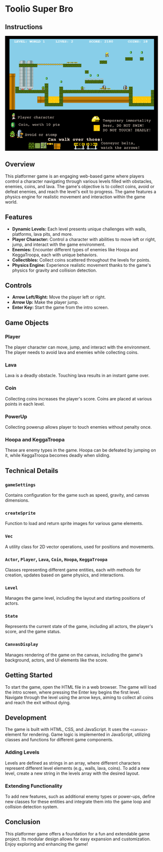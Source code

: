 # Toolio Super Bro

## Instructions
![Play instructions image](https://github.com/karl5252/Toolio/blob/main/img/instructions.png)

## Overview
This platformer game is an engaging web-based game where players control a character navigating through various levels filled with obstacles, enemies, coins, and lava. The game's objective is to collect coins, avoid or defeat enemies, and reach the level's exit to progress. The game features a physics engine for realistic movement and interaction within the game world.

## Features
- **Dynamic Levels:** Each level presents unique challenges with walls, platforms, lava pits, and more.
- **Player Character:** Control a character with abilities to move left or right, jump, and interact with the game environment.
- **Enemies:** Encounter different types of enemies like Hoopa and KeggaTroopa, each with unique behaviors.
- **Collectibles:** Collect coins scattered throughout the levels for points.
- **Physics Engine:** Experience realistic movement thanks to the game's physics for gravity and collision detection.

## Controls
- **Arrow Left/Right:** Move the player left or right.
- **Arrow Up:** Make the player jump.
- **Enter Key:** Start the game from the intro screen.

## Game Objects
### Player
The player character can move, jump, and interact with the environment. The player needs to avoid lava and enemies while collecting coins.

### Lava
Lava is a deadly obstacle. Touching lava results in an instant game over.

### Coin
Collecting coins increases the player's score. Coins are placed at various points in each level.

### PowerUp
Collecting powerup allows player to touch enemies without penalty once. 

### Hoopa and KeggaTroopa
These are enemy types in the game. Hoopa can be defeated by jumping on it, while KeggaTroopa becomes deadly when sliding.

## Technical Details
### `gameSettings`
Contains configuration for the game such as speed, gravity, and canvas dimensions.

### `createSprite`
Function to load and return sprite images for various game elements.

### `Vec`
A utility class for 2D vector operations, used for positions and movements.

### `Actor`, `Player`, `Lava`, `Coin`, `Hoopa`, `KeggaTroopa`
Classes representing different game entities, each with methods for creation, updates based on game physics, and interactions.

### `Level`
Manages the game level, including the layout and starting positions of actors.

### `State`
Represents the current state of the game, including all actors, the player's score, and the game status.

### `CanvasDisplay`
Manages rendering of the game on the canvas, including the game's background, actors, and UI elements like the score.

## Getting Started
To start the game, open the HTML file in a web browser. The game will load the intro screen, where pressing the Enter key begins the first level. Navigate through the level using the arrow keys, aiming to collect all coins and reach the exit without dying.

## Development
The game is built with HTML, CSS, and JavaScript. It uses the `<canvas>` element for rendering. Game logic is implemented in JavaScript, utilizing classes and functions for different game components.

### Adding Levels
Levels are defined as strings in an array, where different characters represent different level elements (e.g., walls, lava, coins). To add a new level, create a new string in the levels array with the desired layout.

### Extending Functionality
To add new features, such as additional enemy types or power-ups, define new classes for these entities and integrate them into the game loop and collision detection system.

## Conclusion
This platformer game offers a foundation for a fun and extendable game project. Its modular design allows for easy expansion and customization. Enjoy exploring and enhancing the game!

